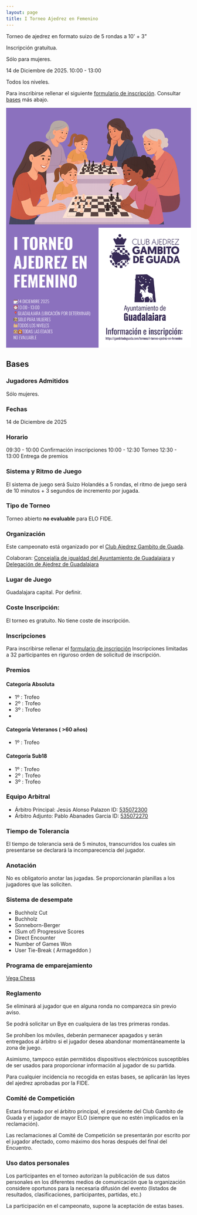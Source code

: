 ```yaml
---
layout: page
title: I Torneo Ajedrez en Femenino
---
```


Torneo de ajedrez en formato suizo de 5 rondas a 10' + 3" 

Inscripción gratuitua.

Sólo para mujeres.

14 de Diciembre de 2025. 10:00 - 13:00

Todos los niveles.

Para inscribirse rellenar el siguiente [formulario de inscripción](https://docs.google.com/forms/d/e/1FAIpQLSd2wmyEpw1r6LnH5gVAOJ3DCwx6Vs-4NIfQN-y-M9f9vm2iGA/viewform?usp=header). Consultar [bases](/torneos/i-torneo-ajedrez-en-femenino#bases) más abajo.

![I Torneo Ajedrez en Femenino](/assets/i-torneo-ajedrez-en-femenino.png)

## Bases

### Jugadores Admitidos

Sólo mujeres.

### Fechas

14 de Diciembre de 2025

### Horario
09:30 - 10:00 Confirmación inscripciones
10:00 - 12:30 Torneo
12:30 - 13:00 Entrega de premios

### Sistema y Ritmo de Juego

El sistema de juego será Suizo Holandés a 5 rondas, el ritmo de juego será de 10 minutos + 3 segundos de incremento por jugada.

### Tipo de Torneo

Torneo abierto **no evaluable** para ELO FIDE.

### Organización

Este campeonato está organizado por el [Club Ajedrez Gambito de Guada](https://gambitodeguada.com/).

Colaboran: [Concejalía de igualdad del Ayuntamiento de Guadalajara](https://www.guadalajara.es/es/ayuntamiento/servicios/igualdad/)  y [Delegación de Ajedrez de Guadalajara](https://ajedrezguadalajara.com/)

### Lugar de Juego

Guadalajara capital. Por definir.

### Coste Inscripción:
El torneo es gratuito. No tiene coste de inscripción.

### Inscripciones
Para inscribirse rellenar el [formulario de inscripción](https://docs.google.com/forms/d/e/1FAIpQLSd2wmyEpw1r6LnH5gVAOJ3DCwx6Vs-4NIfQN-y-M9f9vm2iGA/viewform?usp=header)
Inscripciones limitadas a 32 participantes en riguroso orden de solicitud de inscripción.

### Premios

#### Categoría Absoluta
- 1º : Trofeo
- 2º : Trofeo
- 3º : Trofeo
- 
#### Categoría Veteranos ( >60 años)
- 1º : Trofeo

#### Categoría Sub18
- 1º : Trofeo
- 2º : Trofeo
- 3º : Trofeo

### Equipo Arbitral

- Árbitro Principal: Jesús Alonso Palazon ID: [535072300](https://ratings.fide.com/profile/535072300)
- Árbitro Adjunto: Pablo Abanades Garcia ID: [535072270](https://ratings.fide.com/profile/535072270)

### Tiempo de Tolerancia

El tiempo de tolerancia será de 5 minutos, transcurridos los cuales sin presentarse se declarará la incomparecencia del jugador.

### Anotación

No es obligatorio anotar las jugadas. Se proporcionarán planillas a los jugadores que las soliciten.

### Sistema de desempate
- Buchholz Cut
- Buchholz
- Sonneborn-Berger
- (Sum of) Progressive Scores
- Direct Encounter
- Number of Games Won
- User Tie-Break ( Armageddon )

### Programa de emparejamiento

[Vega Chess](https://www.vegachess.com/ns/)

### Reglamento

Se eliminará al jugador que en alguna ronda no comparezca sin previo aviso.

Se podrá solicitar un Bye en cualquiera de las tres primeras rondas.

Se prohíben los móviles, deberán permanecer apagados y serán entregados al árbitro si el jugador desea abandonar momentáneamente la zona de juego.

Asimismo, tampoco están permitidos dispositivos electrónicos susceptibles de ser usados para proporcionar información al jugador de su partida.

Para cualquier incidencia no recogida en estas bases, se aplicarán las leyes del ajedrez aprobadas por la FIDE.

### Comité de Competición

Estará formado por el árbitro principal, el presidente del Club Gambito de Guada y el jugador de mayor ELO (siempre que no estén implicados en la reclamación).

Las reclamaciones al Comité de Competición se presentarán por escrito por el jugador afectado, como máximo dos horas después del final del Encuentro.

### Uso datos personales

Los participantes en el torneo autorizan la publicación de sus datos personales en los diferentes medios de comunicación que la organización considere oportunos para la necesaria difusión del evento (listados de resultados, clasificaciones, participantes, partidas, etc.)

La participación en el campeonato, supone la aceptación de estas bases.